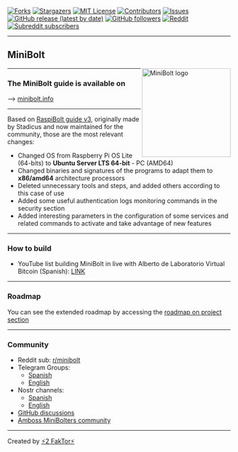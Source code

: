[![Forks][forks-shield]][forks-url]
[![Stargazers][stars-shield]][stars-url]
[![MIT License][license-shield]][license-url]
[![Contributors][contributors-shield]][contributors-url]
[![Issues][issues-shield]][issues-url]
[![GitHub release (latest by date)](https://img.shields.io/github/v/release/minibolt-guide/minibolt?label=latest%20release)](https://github.com/minibolt-guide/minibolt/releases)
[![GitHub followers](https://img.shields.io/github/followers/minibolt-guide)](https://github.com/orgs/minibolt-guide/followers)
[![Reddit](https://img.shields.io/badge/Reddit-%23FF4500.svg?logo=Reddit&logoColor=white)](https://www.reddit.com/r/minibolt/)
[![Subreddit subscribers](https://img.shields.io/reddit/subreddit-subscribers/minibolt?style=social)](https://www.reddit.com/r/minibolt/)

[forks-shield]: https://img.shields.io/github/forks/minibolt-guide/minibolt.svg?style=for-the-badge
[forks-url]: https://github.com/minibolt-guide/minibolt/network/members
[stars-shield]: https://img.shields.io/github/stars/minibolt-guide/minibolt.svg?style=for-the-badge
[stars-url]: https://github.com/minibolt-guide/minibolt/stargazers
[license-shield]: https://img.shields.io/github/license/minibolt-guide/minibolt.svg?style=for-the-badge
[license-url]: https://github.com/minibolt-guide/minibolt/blob/main/LICENSE
[contributors-shield]: https://img.shields.io/github/contributors/minibolt-guide/minibolt.svg?style=for-the-badge
[contributors-url]: https://github.com/minibolt-guide/minibolt/graphs/contributors
[issues-shield]: https://img.shields.io/github/issues/minibolt-guide/minibolt.svg?style=for-the-badge
[issues-url]: https://github.com/minibolt-guide/minibolt/issues

---

## MiniBolt
<img src="https://github.com/minibolt-guide/minibolt/blob/main/resources/logos/logo_quater_minibolt_text.png" alt="MiniBolt logo"  align='right'  width="200" height="200"> 

---

### The MiniBolt guide is available on

--> [minibolt.info](https://minibolt.info)

</h3>

---

Based on [RaspiBolt guide v3](https://github.com/raspibolt/raspibolt), originally made by Stadicus and now maintained for the community, those are the most relevant changes:

- Changed OS from Raspberry Pi OS Lite (64-bits) to **Ubuntu Server LTS 64-bit** - PC (AMD64)
- Changed binaries and signatures of the programs to adapt them to **x86/amd64** architecture processors
- Deleted unnecessary tools and steps, and added others according to this case of use
- Added some useful authentication logs monitoring commands in the security section
- Added interesting parameters in the configuration of some services and related commands to activate and take advantage of new features

---

### How to build

- YouTube list building MiniBolt in live with Alberto de Laboratorio Virtual Bitcoin (Spanish): [LINK](https://youtube.com/playlist?list=PL7-Q40ihLbmP9vXZGdQgEozQnFISzT8ms)

---

### Roadmap

You can see the extended roadmap by accessing the [roadmap on project section](https://github.com/orgs/minibolt-guide/projects/1)

---

### Community

* Reddit sub: [r/minibolt](https://www.reddit.com/r/minibolt/)
* Telegram Groups:
  * [Spanish](https://t.me/minibolt_es)
  * [English](https://t.me/minibolt)
* Nostr channels:
  * [Spanish](https://www.nostrchat.io/channel/aa64f2ead929ce8417f85bde7d22ebde13cc01ceb4e00145572437eb1ad46249)
  * [English](https://www.nostrchat.io/channel/3bd633eaad12242572bfc5ba10d3e52b2c0e152f4207383858993c373d314015)
* [GitHub discussions](https://github.com/minibolt-guide/minibolt/discussions)
* [Amboss MiniBolters community](https://amboss.space/es/community/fee5ec65-5b9a-4305-856a-1eb1aff19c34)

---

Created by [⚡2 FakTor⚡](https://twitter.com/twofaktor)

